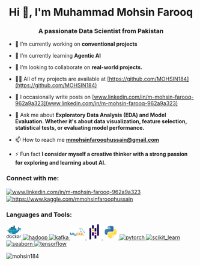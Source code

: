 <h1 align="center">Hi 👋, I'm Muhammad Mohsin Farooq</h1>
<h3 align="center">A passionate Data Scientist from Pakistan</h3>

- 🔭 I’m currently working on **conventional projects**

- 🌱 I’m currently learning **Agentic AI**

- 👯 I’m looking to collaborate on **real-world projects.**

- 👨‍💻 All of my projects are available at [https://github.com/MOHSIN184](https://github.com/MOHSIN184)

- 📝 I occasionally write posts on [www.linkedin.com/in/m-mohsin-farooq-962a9a323](www.linkedin.com/in/m-mohsin-farooq-962a9a323)

- 💬 Ask me about **Exploratory Data Analysis (EDA) and Model Evaluation. Whether it's about data visualization, feature selection, statistical tests, or evaluating model performance.**

- 📫 How to reach me **mmohsinfarooqhussain@gmail.com**

- ⚡ Fun fact **I consider myself a creative thinker with a strong passion for exploring and learning about AI.**

<h3 align="left">Connect with me:</h3>
<p align="left">
<a href="https://linkedin.com/in/www.linkedin.com/in/m-mohsin-farooq-962a9a323" target="blank"><img align="center" src="https://raw.githubusercontent.com/rahuldkjain/github-profile-readme-generator/master/src/images/icons/Social/linked-in-alt.svg" alt="www.linkedin.com/in/m-mohsin-farooq-962a9a323" height="30" width="40" /></a>
<a href="https://kaggle.com/https://www.kaggle.com/mmohsinfarooqhussain" target="blank"><img align="center" src="https://raw.githubusercontent.com/rahuldkjain/github-profile-readme-generator/master/src/images/icons/Social/kaggle.svg" alt="https://www.kaggle.com/mmohsinfarooqhussain" height="30" width="40" /></a>
</p>

<h3 align="left">Languages and Tools:</h3>
<p align="left"> <a href="https://www.docker.com/" target="_blank" rel="noreferrer"> <img src="https://raw.githubusercontent.com/devicons/devicon/master/icons/docker/docker-original-wordmark.svg" alt="docker" width="40" height="40"/> </a> <a href="https://hadoop.apache.org/" target="_blank" rel="noreferrer"> <img src="https://www.vectorlogo.zone/logos/apache_hadoop/apache_hadoop-icon.svg" alt="hadoop" width="40" height="40"/> </a> <a href="https://kafka.apache.org/" target="_blank" rel="noreferrer"> <img src="https://www.vectorlogo.zone/logos/apache_kafka/apache_kafka-icon.svg" alt="kafka" width="40" height="40"/> </a> <a href="https://www.mysql.com/" target="_blank" rel="noreferrer"> <img src="https://raw.githubusercontent.com/devicons/devicon/master/icons/mysql/mysql-original-wordmark.svg" alt="mysql" width="40" height="40"/> </a> <a href="https://pandas.pydata.org/" target="_blank" rel="noreferrer"> <img src="https://raw.githubusercontent.com/devicons/devicon/2ae2a900d2f041da66e950e4d48052658d850630/icons/pandas/pandas-original.svg" alt="pandas" width="40" height="40"/> </a> <a href="https://www.python.org" target="_blank" rel="noreferrer"> <img src="https://raw.githubusercontent.com/devicons/devicon/master/icons/python/python-original.svg" alt="python" width="40" height="40"/> </a> <a href="https://pytorch.org/" target="_blank" rel="noreferrer"> <img src="https://www.vectorlogo.zone/logos/pytorch/pytorch-icon.svg" alt="pytorch" width="40" height="40"/> </a> <a href="https://scikit-learn.org/" target="_blank" rel="noreferrer"> <img src="https://upload.wikimedia.org/wikipedia/commons/0/05/Scikit_learn_logo_small.svg" alt="scikit_learn" width="40" height="40"/> </a> <a href="https://seaborn.pydata.org/" target="_blank" rel="noreferrer"> <img src="https://seaborn.pydata.org/_images/logo-mark-lightbg.svg" alt="seaborn" width="40" height="40"/> </a> <a href="https://www.tensorflow.org" target="_blank" rel="noreferrer"> <img src="https://www.vectorlogo.zone/logos/tensorflow/tensorflow-icon.svg" alt="tensorflow" width="40" height="40"/> </a> </p>

<p><img align="center" src="https://github-readme-stats.vercel.app/api/top-langs?username=mohsin184&show_icons=true&locale=en&layout=compact" alt="mohsin184" /></p>
